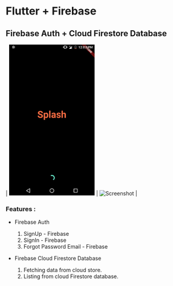 # Flutter + Firebase 

## Firebase Auth + Cloud Firestore Database

| <img src="https://github.com/UttamPanchasara/FirstFlutter/blob/master/gif/flutter_login.gif" height="400" alt="Screenshot"/> | <img src="https://github.com/UttamPanchasara/FirstFlutter/blob/master/gif/item_listing.gif" height="400" alt="Screenshot"/> |

### Features :

- Firebase Auth
  1) SignUp - Firebase
  2) SignIn - Firebase
  3) Forgot Password Email - Firebase
  
- Firebase Cloud Firestore Database
  1) Fetching data from cloud store.
  2) Listing from cloud Firestore database.
